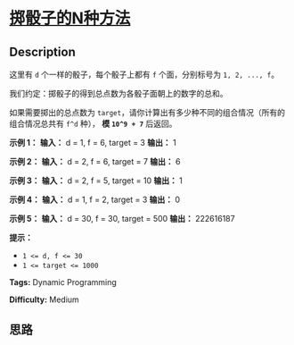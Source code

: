 # [掷骰子的N种方法][title]

## Description

这里有 `d` 个一样的骰子，每个骰子上都有 `f` 个面，分别标号为 `1, 2, ..., f`。

我们约定：掷骰子的得到总点数为各骰子面朝上的数字的总和。

如果需要掷出的总点数为 `target`，请你计算出有多少种不同的组合情况（所有的组合情况总共有 `f^d` 种）， **模  `10^9 + 7`**
后返回。



**示例 1：**
            **输入：** d = 1, f = 6, target = 3    **输出：** 1    

**示例 2：**
            **输入：** d = 2, f = 6, target = 7    **输出：** 6    

**示例 3：**
            **输入：** d = 2, f = 5, target = 10    **输出：** 1    

**示例 4：**
            **输入：** d = 1, f = 2, target = 3    **输出：** 0    

**示例 5：**
            **输入：** d = 30, f = 30, target = 500    **输出：** 222616187



**提示：**

  * `1 <= d, f <= 30`
  * `1 <= target <= 1000`


**Tags:** Dynamic Programming

**Difficulty:** Medium

## 思路

[title]: https://leetcode-cn.com/problems/number-of-dice-rolls-with-target-sum
